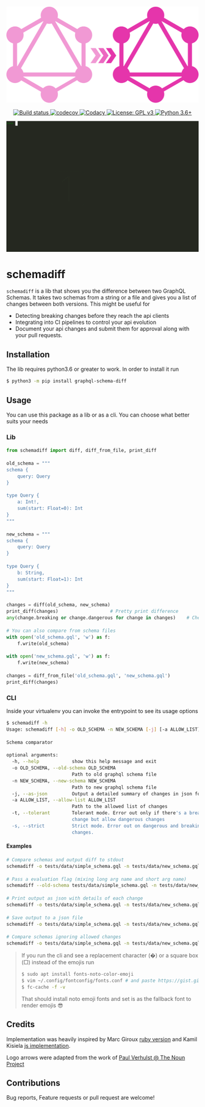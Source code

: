 <p align="center">
  <img src="https://raw.githubusercontent.com/Ambro17/graphql-schema-diff/master/images/logo.svg?sanitize=true" title="Logo">
</p>
<p align="center">
    <a href="https://travis-ci.com/Ambro17/graphql-schema-diff">
        <img alt="Build status" src="https://travis-ci.com/Ambro17/graphql-schema-diff.svg?branch=master">
    </a>
    <a href="https://codecov.io/gh/Ambro17/graphql-schema-diff">
        <img alt="codecov" src="https://codecov.io/gh/Ambro17/graphql-schema-diff/branch/master/graph/badge.svg">
    </a>
    <a href="https://www.codacy.com/manual/Ambro17/graphql-schema-diff?utm_source=github.com&amp;utm_medium=referral&amp;utm_content=Ambro17/graphql-schema-diff&amp;utm_campaign=Badge_Grade">
        <img alt="Codacy" src="https://api.codacy.com/project/badge/Grade/4e998e6c1f71468a93d0a34a41b554bb">
    </a>
    <a href="https://www.gnu.org/licenses/gpl-3.0">
        <img alt="License: GPL v3" src="https://img.shields.io/badge/License-GPLv3-blue.svg">
    </a>
    <a href="https://www.python.org/downloads/release/python-360/">
        <img alt="Python 3.6+" src="https://img.shields.io/badge/Python-3.6+-blue.svg">
    </a>
</p>
<p align="center">
  <img src="https://raw.githubusercontent.com/Ambro17/graphql-schema-diff/master/images/usage.gif" title="Usage">
</p>

# schemadiff
`schemadiff` is a lib that shows you the difference between two GraphQL Schemas.
It takes two schemas from a string or a file and gives you a list of changes between both versions.
This might be useful for
*  Detecting breaking changes before they reach the api clients
*  Integrating into CI pipelines to control your api evolution
*  Document your api changes and submit them for approval along with your pull requests.

## Installation
The lib requires python3.6 or greater to work. In order to install it run
```bash
$ python3 -m pip install graphql-schema-diff
```

## Usage
You can use this package as a lib or as a cli. You can choose what better suits your needs

### Lib
```python
from schemadiff import diff, diff_from_file, print_diff

old_schema = """
schema {
    query: Query
} 

type Query {
    a: Int!,
    sum(start: Float=0): Int
}
"""

new_schema = """
schema {
    query: Query
} 

type Query {
    b: String,
    sum(start: Float=1): Int
}
"""

changes = diff(old_schema, new_schema)
print_diff(changes)                   # Pretty print difference
any(change.breaking or change.dangerous for change in changes)    # Check if there was any breaking or dangerous change

# You can also compare from schema files
with open('old_schema.gql', 'w') as f:
    f.write(old_schema)

with open('new_schema.gql', 'w') as f:
    f.write(new_schema)

changes = diff_from_file('old_schema.gql', 'new_schema.gql')
print_diff(changes)
```
### CLI
Inside your virtualenv you can invoke the entrypoint to see its usage options
```bash
$ schemadiff -h
Usage: schemadiff [-h] -o OLD_SCHEMA -n NEW_SCHEMA [-j] [-a ALLOW_LIST] [-t] [-s]

Schema comparator

optional arguments:
  -h, --help            show this help message and exit
  -o OLD_SCHEMA, --old-schema OLD_SCHEMA
                        Path to old graphql schema file
  -n NEW_SCHEMA, --new-schema NEW_SCHEMA
                        Path to new graphql schema file
  -j, --as-json         Output a detailed summary of changes in json format
  -a ALLOW_LIST, --allow-list ALLOW_LIST
                        Path to the allowed list of changes
  -t, --tolerant        Tolerant mode. Error out only if there's a breaking
                        change but allow dangerous changes
  -s, --strict          Strict mode. Error out on dangerous and breaking
                        changes.
```
#### Examples
```bash
# Compare schemas and output diff to stdout
schemadiff -o tests/data/simple_schema.gql -n tests/data/new_schema.gql

# Pass a evaluation flag (mixing long arg name and short arg name)
schemadiff --old-schema tests/data/simple_schema.gql -n tests/data/new_schema.gql --strict

# Print output as json with details of each change
schemadiff -o tests/data/simple_schema.gql -n tests/data/new_schema.gql --as-json

# Save output to a json file
schemadiff -o tests/data/simple_schema.gql -n tests/data/new_schema.gql --as-json > changes.json

# Compare schemas ignoring allowed changes
schemadiff -o tests/data/simple_schema.gql -n tests/data/new_schema.gql -a allowlist.json
```

>If you run the cli and see a replacement character (�) or a square box (□) instead of the emojis run
>```bash
>$ sudo apt install fonts-noto-color-emoji
>$ vim ~/.config/fontconfig/fonts.conf # and paste https://gist.github.com/Ambro17/80bce76d07a6eb74323db2ca9b887263
>$ fc-cache -f -v
>```
>That should install noto emoji fonts and set is as the fallback font to render emojis 😎

## Credits
Implementation was heavily inspired by Marc Giroux [ruby version](https://github.com/xuorig/graphql-schema_comparator) 
and Kamil Kisiela [js implementation](https://github.com/kamilkisiela/graphql-inspector).

Logo arrows were adapted from the work of [Paul Verhulst @ The Noun Project](https://thenounproject.com/paulverhulst/)

## Contributions
Bug reports, Feature requests or pull request are welcome!
